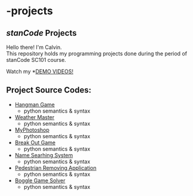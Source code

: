 # -projects
## *stanCode* Projects
Hello there! I'm Calvin.\
This repository holds my programming projects done during the period of stanCode SC101 course.

Watch my *[DEMO VIDEOS!](https://drive.google.com/drive/folders/1Gi3bn9qPW_gR0ISyGzVPLd5Bztdvd7rF?fbclid=IwAR36BW3v_bHn-Idsh-0_ROSWLwrXOzoervZId25OOzH2LX4b6FCGDfULdDg)

## Project Source Codes:
* [Hangman Game](https://github.com/calvin0123/sc-projects/tree/master/stanCode_Projects/hangman_game)
  * python semantics & syntax
* [Weather Master](https://github.com/calvin0123/sc-projects/tree/master/stanCode_Projects/weather_master)
  * python semantics & syntax
* [MyPhotoshop](https://github.com/calvin0123/sc-projects/tree/master/stanCode_Projects/my_photoshop)
  * python semantics & syntax
* [Break Out Game](https://github.com/calvin0123/sc-projects/tree/master/stanCode_Projects/break_out_game)
  * python semantics & syntax
* [Name Searhing System](https://github.com/calvin0123/sc-projects/tree/master/stanCode_Projects/name_searching_system)
  * python semantics & syntax
* [Pedestrian Removing Application](https://github.com/calvin0123/sc-projects/tree/master/stanCode_Projects/pedestrian_removing_application)
  * python semantics & syntax
* [Boggle Game Solver](https://github.com/calvin0123/sc-projects/tree/master/stanCode_Projects/boggle_game_solver)
  * python semantics & syntax
